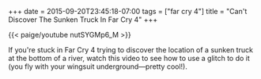 +++
date = 2015-09-20T23:45:18-07:00
tags = ["far cry 4"]
title = "Can't Discover The Sunken Truck In Far Cry 4"
+++

{{< paige/youtube nutSYGMp6_M >}}

If you're stuck in Far Cry 4 trying to discover the location of a sunken truck at the bottom of a river, watch this video to see how to use a glitch to do it (you fly with your wingsuit underground&mdash;pretty cool!).
